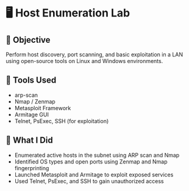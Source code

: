 # 🖥️ Host Enumeration Lab

## 🎯 Objective
Perform host discovery, port scanning, and basic exploitation in a LAN using open-source tools on Linux and Windows environments.

## 🧰 Tools Used
- arp-scan
- Nmap / Zenmap
- Metasploit Framework
- Armitage GUI
- Telnet, PsExec, SSH (for exploitation)

## 🧪 What I Did
- Enumerated active hosts in the subnet using ARP scan and Nmap
- Identified OS types and open ports using Zenmap and Nmap fingerprinting
- Launched Metasploit and Armitage to exploit exposed services
- Used Telnet, PsExec, and SSH to gain unauthorized access

##

